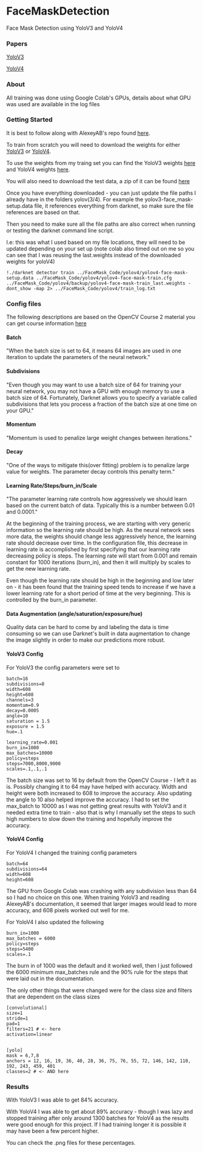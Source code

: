 # FaceMaskDetection
Face Mask Detection using YoloV3 and YoloV4

### Papers 
[YoloV3](https://arxiv.org/abs/1506.02640) 

[YoloV4](https://arxiv.org/abs/2004.10934) 

### About 
All training was done using Google Colab's GPUs, details about what GPU was used are available in the log files

### Getting Started 
It is best to follow along with AlexeyAB's repo found [here](https://github.com/AlexeyAB/darknet). 

To train from scratch you will need to download the weights for either [YoloV3](https://pjreddie.com/media/files/darknet53.conv.74) or [YoloV4](https://drive.google.com/open?id=1JKF-bdIklxOOVy-2Cr5qdvjgGpmGfcbp). 

To use the weights from my traing set you can find the YoloV3 weights [here](https://drive.google.com/file/d/1-MU044HqsE97e779T1INn3nZ8C71CRkZ/view?usp=sharing) and YoloV4 weights [here](https://drive.google.com/file/d/1Y50u8HiL-veZlvNg1ynhX2RnQc96wd0R/view?usp=sharing). 

You will also need to download the test data, a zip of it can be found [here](https://www.dropbox.com/s/6gewe947ake1g95/kaggle_and_no-mask_dataset.zip?dl=1) 

Once you have everything downloaded - you can just update the file paths I already have in the folders yolov(3/4). For example the yolov3-face_mask-setup.data file, it references everything from darknet, so make sure the file references are based on that.  

Then you need to make sure all the file paths are also correct when running or testing the darknet command line script. 

I.e: this was what I used based on my file locations, they will need to be updated depending on your set up (note colab also timed out on me so you can see that I was reusing the last.weights instead of the downloaded weights for yoloV4)

```
!./darknet detector train ../FaceMask_Code/yolov4/yolov4-face-mask-setup.data ../FaceMask_Code/yolov4/yolov4-face-mask-train.cfg ../FaceMask_Code/yolov4/backup/yolov4-face-mask-train_last.weights -dont_show -map 2> ../FaceMask_Code/yolov4/train_log.txt
```

### Config files 

The following descriptions are based on the OpenCV Course 2 material you can get course information [here](https://opencv.org/courses/#:~:text=AI%20Courses%20by%20OpenCV.%201%20Atanas%20Rogachev.%20Senior,4%20Leo%20Quiroa.%205%20Ikbel%20Boulabiar.%20More%20items)

#### Batch 
"When the batch size is set to 64, it means 64 images are used in one iteration to update the parameters of the neural network."
#### Subdivisions
"Even though you may want to use a batch size of 64 for training your neural network, you may not have a GPU with enough memory to use a batch size of 64. Fortunately, Darknet allows you to specify a variable called subdivisions that lets you process a fraction of the batch size at one time on your GPU."
#### Momentum
"Momentum is used to penalize large weight changes between iterations." 
#### Decay 
"One of the ways to mitigate this(over fitting) problem is to penalize large value for weights. The parameter decay controls this penalty term."
#### Learning Rate/Steps/burn_in/Scale
"The parameter learning rate controls how aggressively we should learn based on the current batch of data. Typically this is a number between 0.01 and 0.0001."

At the beginning of the training process, we are starting with very generic information so the learning rate should be high. As the neural network sees more data, the weights should change less aggressively hence, the learning rate should decrease over time. In the configuration file, this decrease in learning rate is accomplished by first specifying that our learning rate decreasing policy is steps. The learning rate will start from 0.001 and remain constant for 1000 iterations (burn_in), and then it will multiply by scales to get the new learning rate.

Even though the learning rate should be high in the beginning and low later on - it has been found that the training speed tends to increase if we have a lower learning rate for a short period of time at the very beginning. This is controlled by the burn_in parameter. 

#### Data Augmentation (angle/saturation/exposure/hue)
Quality data can be hard to come by and labeling the data is time consuming so we can use Darknet's built in data augmentation to change the image slightly in order to make our predictions more robust. 

#### YoloV3 Config
For YoloV3 the config parameters were set to

```
batch=16
subdivisions=8
width=608
height=608
channels=3
momentum=0.9
decay=0.0005
angle=10
saturation = 1.5
exposure = 1.5
hue=.1

learning_rate=0.001
burn_in=1000
max_batches=10000
policy=steps
steps=7000,8000,9000
scales=.1,.1,.1
```

The batch size was set to 16 by default from the OpenCV Course - I left it as is. Possibly changing it to 64 may have helped with accuracy. Width and height were both increased to 608 to improve the accuracy. Also updating the angle to 10 also helped improve the accuracy. I had to set the max_batch to 10000 as I was not getting great results with YoloV3 and it needed extra time to train - also that is why I manually set the steps to such high numbers to slow down the training and hopefully improve the accuracy.

#### YoloV4 Config
For YoloV4 I changed the training config parameters

```
batch=64
subdivisions=64
width=608
height=608
```

The GPU from Google Colab was crashing with any subdivision less than 64 so I had no choice on this one. 
When training YoloV3 and reading AlexeyAB's documentation, it seemed that larger images would lead to more accuracy, and 608 pixels worked out well for me. 

For YoloV4 I also updated the following

```
burn_in=1000
max_batches = 6000
policy=steps
steps=5400
scales=.1
```

The burn in of 1000 was the default and it worked well, then I just followed the 6000 minimum max_batches rule and the 90% rule for the steps that were laid out in the documentation. 

The only other things that were changed were for the class size and filters that are dependent on the class sizes

```
[convolutional]
size=1
stride=1
pad=1
filters=21 # <- here 
activation=linear


[yolo]
mask = 6,7,8
anchors = 12, 16, 19, 36, 40, 28, 36, 75, 76, 55, 72, 146, 142, 110, 192, 243, 459, 401
classes=2 # <- AND here 
``` 

### Results 
With YoloV3 I was able to get 84% accuracy. 

With YoloV4 I was able to get about 89% accuracy - though I was lazy and stopped training after only around 1300 batches for YoloV4 as the results were good enough for this project. If I had training longer it is possible it may have been a few percent higher. 

You can check the .png files for these percentages. 
